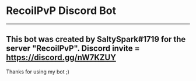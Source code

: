 # RecoilPvP Discord Bot
------------------------
This bot was created by SaltySpark#1719 for the server "RecoilPvP". 
Discord invite = https://discord.gg/nW7KZUY
------------------------------------------
Thanks for using my bot ;)
